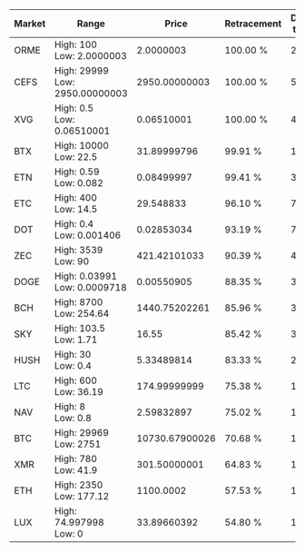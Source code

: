 | Market | Range | Price| Retracement | Doubles to 50% |
| --- | --- | --- | --- | --- |
| ORME | High: 100<br />Low: 2.0000003 | 2.0000003 | 100.00 % | 25.50 |
| CEFS | High: 29999<br />Low: 2950.00000003 | 2950.00000003 | 100.00 % | 5.58 |
| XVG | High: 0.5<br />Low: 0.06510001 | 0.06510001 | 100.00 % | 4.34 |
| BTX | High: 10000<br />Low: 22.5 | 31.89999796 | 99.91 % | 157.09 |
| ETN | High: 0.59<br />Low: 0.082 | 0.08499997 | 99.41 % | 3.95 |
| ETC | High: 400<br />Low: 14.5 | 29.548833 | 96.10 % | 7.01 |
| DOT | High: 0.4<br />Low: 0.001406 | 0.02853034 | 93.19 % | 7.03 |
| ZEC | High: 3539<br />Low: 90 | 421.42101033 | 90.39 % | 4.31 |
| DOGE | High: 0.03991<br />Low: 0.0009718 | 0.00550905 | 88.35 % | 3.71 |
| BCH | High: 8700<br />Low: 254.64 | 1440.75202261 | 85.96 % | 3.11 |
| SKY | High: 103.5<br />Low: 1.71 | 16.55 | 85.42 % | 3.18 |
| HUSH | High: 30<br />Low: 0.4 | 5.33489814 | 83.33 % | 2.85 |
| LTC | High: 600<br />Low: 36.19 | 174.99999999 | 75.38 % | 1.82 |
| NAV | High: 8<br />Low: 0.8 | 2.59832897 | 75.02 % | 1.69 |
| BTC | High: 29969<br />Low: 2751 | 10730.67900026 | 70.68 % | 1.52 |
| XMR | High: 780<br />Low: 41.9 | 301.50000001 | 64.83 % | 1.36 |
| ETH | High: 2350<br />Low: 177.12 | 1100.0002 | 57.53 % | 1.15 |
| LUX | High: 74.997998<br />Low: 0 | 33.89660392 | 54.80 % | 1.11 |
